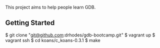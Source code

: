This project aims to help people learn GDB.

Getting Started
----

$ git clone "git@github.com:drhodes/gdb-bootcamp.git"
$ vagrant up
$ vagrant ssh
$ cd koans/c_koans-0.3.1
$ make

